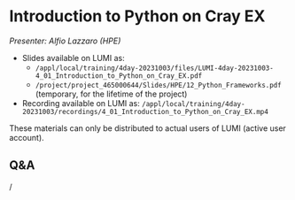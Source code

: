# Introduction to Python on Cray EX

*Presenter: Alfio Lazzaro (HPE)*

<!--
Course materials will be provided during and after the course.
-->

-   Slides available on LUMI as:
    -   `/appl/local/training/4day-20231003/files/LUMI-4day-20231003-4_01_Introduction_to_Python_on_Cray_EX.pdf`
    -   `/project/project_465000644/Slides/HPE/12_Python_Frameworks.pdf` (temporary, for the lifetime of the project)
-   Recording available on LUMI as:
    `/appl/local/training/4day-20231003/recordings/4_01_Introduction_to_Python_on_Cray_EX.mp4`

These materials can only be distributed to actual users of LUMI (active user account).


## Q&A

/
